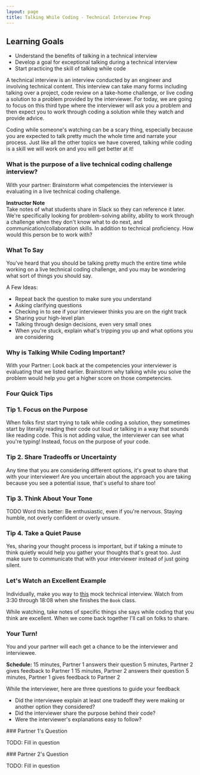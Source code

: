 ```yaml
---
layout: page
title: Talking While Coding - Technical Interview Prep
---
```


## Learning Goals
* Understand the benefits of talking in a technical interview
* Develop a goal for exceptional talking during a technical interview
* Start practicing the skill of talking while code

A technical interview is an interview conducted by an engineer and involving technical content. This interview can take many forms including talking over a project, code review on a take-home challenge, or live coding a solution to a problem provided by the interviewer. For today, we are going to focus on this third type where the interviewer will ask you a problem and then expect you to work through coding a solution while they watch and provide advice.

Coding while someone's watching can be a scary thing, especially because you are expected to talk pretty much the whole time and narrate your process. Just like all the other topics we have covered, talking while coding is a skill we will work on and you will get better at it!

### What is the purpose of a live technical coding challenge interview?

<section class="call-to-action" markdown="1">
With your partner: Brainstorm what competencies the interviewer is evaluating in a live technical coding challenge.
</section>

<aside class="instructor-notes" markdown="1">
    <p><strong>Instructor Note</strong><br>
    Take notes of what students share in Slack so they can reference it later.
    We're specifically looking for problem-solving ability, ability to work through a challenge when they don't know what to do next, and communication/collaboration skills. In addition to technical proficiency. How would this person be to work with?</p>
</aside>


### What To Say

You've heard that you should be talking pretty much the entire time while working on a live technical coding challenge, and you may be wondering what sort of things you should say.

A Few Ideas:
* Repeat back the question to make sure you understand
* Asking clarifying questions
* Checking in to see if your interviewer thinks you are on the right track
* Sharing your high-level plan
* Talking through design decisions, even very small ones
* When you're stuck, explain what's tripping you up and what options you are considering

### Why is Talking While Coding Important?

<section class="call-to-action" markdown="1">
With your Partner: Look back at the competencies your interviewer is evaluating that we listed earlier. Brainstorm why talking while you solve the problem would help you get a higher score on those competencies.
</section>

### Four Quick Tips

### Tip 1. Focus on the Purpose

When folks first start trying to talk while coding a solution, they sometimes start by literally reading their code out loud or talking in a way that sounds like reading code. This is not adding value, the interviewer can see what you're typing! Instead, focus on the purpose of your code.

### Tip 2. Share Tradeoffs or Uncertainty

Any time that you are considering different options, it's great to share that with your interviewer! Are you uncertain about the approach you are taking because you see a potential issue, that's useful to share too!

### Tip 3. Think About Your Tone

TODO Word this better: Be enthusiastic, even if you're nervous. Staying humble, not overly confident or overly unsure.

### Tip 4. Take a Quiet Pause

Yes, sharing your thought process is important, but if taking a minute to think quietly would help you gather your thoughts that's great too. Just make sure to communicate that with your interviewer instead of just going silent.


### Let's Watch an Excellent Example

Individually, make you way to [this](https://www.youtube.com/watch?v=1qw5ITr3k9E) mock technical interview. Watch from 3:30 through 18:08 when she finishes the `Book` class.

While watching, take notes of specific things she says while coding that you think are excellent. When we come back together I'll call on folks to share.

### Your Turn!

You and your partner will each get a chance to be the interviewer and interviewee.

**Schedule:**
15 minutes, Partner 1 answers their question
5 minutes, Partner 2 gives feedback to Partner 1
15 minutes, Partner 2 answers their question
5 minutes, Partner 1 gives feedback to Partner 2

While the interviewer, here are three questions to guide your feedback
* Did the interviewee explain at least one tradeoff they were making or another option they considered?
* Did the interviewer share the purpose behind their code?
* Were the interviewer's explanations easy to follow?

<section class="answer" markdown="1">
### Partner 1's Question

TODO: Fill in question
</section>

<section class="answer" markdown="1">
### Partner 2's Question

TODO: Fill in question
</section>
